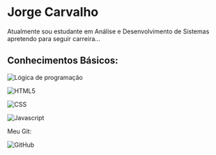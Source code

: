 # Jorge Carvalho

Atualmente sou estudante em Análise e Desenvolvimento de Sistemas apretendo para seguir carreira...



## Conhecimentos Básicos:
![Lógica de programação](https://www.cursoemvideo.com/minha-conta/)

![HTML5](https://cursos.onebitcode.com/area/vitrine)

![CSS](https://cursos.onebitcode.com/area/vitrine)

![Javascript](https://cursos.onebitcode.com/area/vitrine)



Meu Git:

![GitHub](https://github.com/Jorge-Carvallho)

